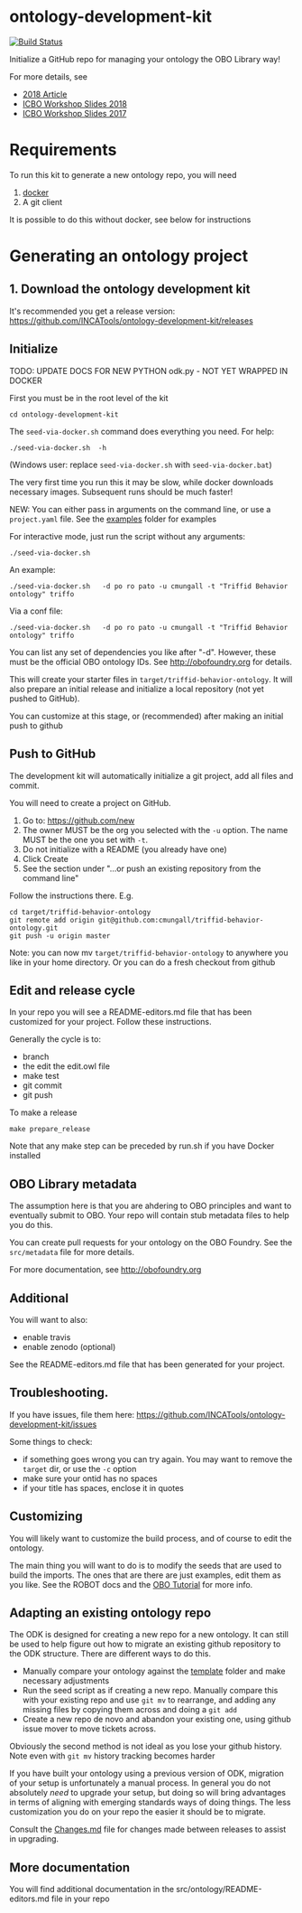# ontology-development-kit

[![Build Status](https://travis-ci.org/INCATools/ontology-development-kit.svg?branch=master)](https://travis-ci.org/INCATools/ontology-development-kit)

Initialize a GitHub repo for managing your ontology the OBO Library way!

For more details, see

 * [2018 Article](https://douroucouli.wordpress.com/2018/08/06/new-version-of-ontology-development-kit-now-with-docker-support/)
 * [ICBO Workshop Slides 2018](https://docs.google.com/presentation/d/1nIybviEEJiRKHO2rkBMZsQ0QjtsHyU01_-9beZqD_Z4/edit?usp=sharing)
 * [ICBO Workshop Slides 2017](https://docs.google.com/presentation/d/1JPAaDl6Nitxet9NVqWI30eIygcerYAjdMIGmxbRtIn0/edit?usp=sharing)

# Requirements

To run this kit to generate a new ontology repo, you will need

 1. [docker](https://www.docker.com/get-docker)
 2. A git client

It is possible to do this without docker, see below for instructions

# Generating an ontology project

## 1. Download the ontology development kit

It's recommended you get a release version: https://github.com/INCATools/ontology-development-kit/releases

## Initialize

TODO: UPDATE DOCS FOR NEW PYTHON odk.py - NOT YET WRAPPED IN DOCKER

First you must be in the root level of the kit

    cd ontology-development-kit

The `seed-via-docker.sh` command does everything you need. For help:

    ./seed-via-docker.sh  -h

(Windows user: replace `seed-via-docker.sh` with `seed-via-docker.bat`)

The very first time you run this it may be slow, while docker downloads necessary images. Subsequent runs should be much faster!

NEW: You can either pass in arguments on the command line, or use a `project.yaml` file. See the [examples](examples) folder for examples

For interactive mode, just run the script without any arguments:

    ./seed-via-docker.sh

An example:

    ./seed-via-docker.sh   -d po ro pato -u cmungall -t "Triffid Behavior ontology" triffo

Via a conf file:

    ./seed-via-docker.sh   -d po ro pato -u cmungall -t "Triffid Behavior ontology" triffo

You can list any set of dependencies you like after "-d". However, these must be the official OBO ontology IDs. See http://obofoundry.org for details.

This will create your starter files in
`target/triffid-behavior-ontology`. It will also prepare an initial
release and initialize a local repository (not yet pushed to GitHub).

You can customize at this stage, or (recommended) after making an initial push to github

## Push to GitHub

The development kit will automatically initialize a git project, add all files and commit.

You will need to create a project on GitHub.

 1. Go to: https://github.com/new
 2. The owner MUST be the org you selected with the `-u` option. The name MUST be the one you set with `-t`.
 3. Do not initialize with a README (you already have one)
 4. Click Create
 5. See the section under "…or push an existing repository from the command line"

Follow the instructions there. E.g.

```
cd target/triffid-behavior-ontology
git remote add origin git@github.com:cmungall/triffid-behavior-ontology.git
git push -u origin master
```

Note: you can now mv `target/triffid-behavior-ontology` to anywhere you like in your home directory. Or you can do a fresh checkout from github

## Edit and release cycle

In your repo you will see a README-editors.md file that has been customized for your project. Follow these instructions.

Generally the cycle is to:

 - branch
 - the edit the edit.owl file
 - make test
 - git commit
 - git push

To make a release

`make prepare_release`

Note that any make step can be preceded by run.sh if you have Docker installed

## OBO Library metadata

The assumption here is that you are ahdering to OBO principles and
want to eventually submit to OBO. Your repo will contain stub metadata
files to help you do this.

You can create pull requests for your ontology on the OBO Foundry. See the `src/metadata` file for more details.

For more documentation, see http://obofoundry.org

## Additional

You will want to also:

 * enable travis
 * enable zenodo (optional)

See the README-editors.md file that has been generated for your project.

## Troubleshooting.

If you have issues, file them here: https://github.com/INCATools/ontology-development-kit/issues

Some things to check:

 * if something goes wrong you can try again. You may want to remove the `target` dir, or use the `-c` option
 * make sure your ontid has no spaces
 * if your title has spaces, enclose it in quotes


## Customizing

You will likely want to customize the build process, and of course to edit the ontology.

The main thing you will want to do is to modify the seeds that are
used to build the imports. The ones that are there are just examples,
edit them as you like. See the ROBOT docs and the [OBO
Tutorial](https://github.com/jamesaoverton/obo-tutorial) for more
info.

## Adapting an existing ontology repo

The ODK is designed for creating a new repo for a new ontology. It can still be used to help figure out how to migrate an existing github repository to the ODK structure. There are different ways to do this.

 * Manually compare your ontology against the [template](https://github.com/INCATools/ontology-development-kit/tree/master/template) folder and make necessary adjustments
 * Run the seed script as if creating a new repo. Manually compare this with your existing repo and use `git mv` to rearrange, and adding any missing files by copying them across and doing a `git add`
 * Create a new repo de novo and abandon your existing one, using github issue mover to move tickets across.
 
Obviously the second method is not ideal as you lose your github history. Note even with `git mv` history tracking becomes harder

If you have built your ontology using a previous version of ODK,
migration of your setup is unfortunately a manual process. In general
you do not absolutely *need* to upgrade your setup, but doing so will
bring advantages in terms of aligning with emerging standards ways of
doing things. The less customization you do on your repo the easier it
should be to migrate.

Consult the [Changes.md](Changes.md) file for changes made between
releases to assist in upgrading.

## More documentation

You will find additional documentation in the src/ontology/README-editors.md file in your repo
